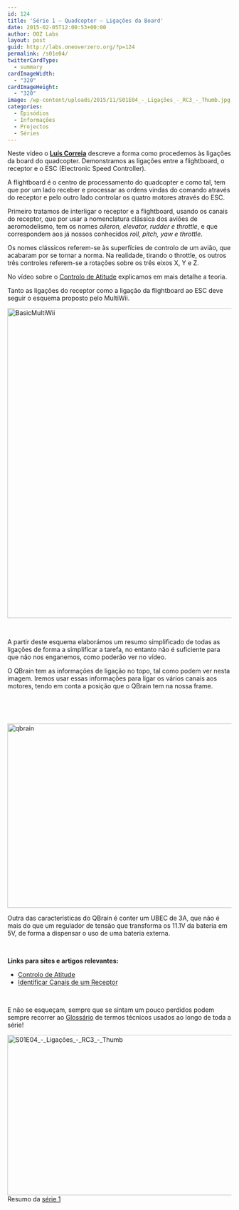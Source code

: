 ```yaml
---
id: 124
title: 'Série 1 — Quadcopter — Ligações da Board'
date: 2015-02-05T12:00:53+00:00
author: OOZ Labs
layout: post
guid: http://labs.oneoverzero.org/?p=124
permalink: /s01e04/
twitterCardType:
  - summary
cardImageWidth:
  - "320"
cardImageHeight:
  - "320"
image: /wp-content/uploads/2015/11/S01E04_-_Ligações_-_RC3_-_Thumb.jpg
categories:
  - Episódios
  - Informações
  - Projectos
  - Séries
---
```

Neste vídeo o [**Luís Correia**](http://labs.oneoverzero.org/equipa/luis-correia/ "Luís Correia") descreve a forma como procedemos às ligações da board do quadcopter. Demonstramos as ligações entre a flightboard, o receptor e o ESC (Electronic Speed Controller).

<p style="text-align: center;">
</p>

A flightboard é o centro de processamento do quadcopter e como tal, tem que por um lado receber e processar as ordens vindas do comando através do receptor e pelo outro lado controlar os quatro motores através do ESC.

Primeiro tratamos de interligar o receptor e a flightboard, usando os canais do receptor, que por usar a nomenclatura clássica dos aviões de aeromodelismo, tem os nomes _aileron, elevator, rudder e throttle_, e que correspondem aos já nossos conhecidos _roll, pitch, yaw e throttle_.

Os nomes clássicos referem-se às superfícies de controlo de um avião, que acabaram por se tornar a norma. Na realidade, tirando o throttle, os outros três controles referem-se a rotações sobre os três eixos X, Y e Z.

No vídeo sobre o <a title="Série 1 – Quadcopter – Controlo de Atitude" href="http://labs.oneoverzero.org/s01va06/" target="_blank">Controlo de Atitude</a> explicamos em mais detalhe a teoria.

Tanto as ligações do receptor como a ligação da flightboard ao ESC deve seguir o esquema proposto pelo MultiWii.

[<img class="aligncenter size-full wp-image-500" src="http://labs.oneoverzero.org/wp-content/uploads/2015/11/BasicMultiWii.png" alt="BasicMultiWii" width="873" height="696" srcset="http://labs.oneoverzero.org/wp-content/uploads/2015/11/BasicMultiWii.png 873w, http://labs.oneoverzero.org/wp-content/uploads/2015/11/BasicMultiWii-300x239.png 300w, http://labs.oneoverzero.org/wp-content/uploads/2015/11/BasicMultiWii-188x150.png 188w" sizes="(max-width: 873px) 100vw, 873px" />](http://labs.oneoverzero.org/wp-content/uploads/2015/11/BasicMultiWii.png)

&nbsp;

A partir deste esquema elaborámos um resumo simplificado de todas as ligações de forma a simplificar a tarefa, no entanto não é suficiente para que não nos enganemos, como poderão ver no vídeo.

O QBrain tem as informações de ligação no topo, tal como podem ver nesta imagem. Iremos usar essas informações para ligar os vários canais aos motores, tendo em conta a posição que o QBrain tem na nossa frame.

&nbsp;

&nbsp;

[<img class="aligncenter size-full wp-image-517" src="http://labs.oneoverzero.org/wp-content/uploads/2015/11/qbrain.jpg" alt="qbrain" width="565" height="414" srcset="http://labs.oneoverzero.org/wp-content/uploads/2015/11/qbrain.jpg 565w, http://labs.oneoverzero.org/wp-content/uploads/2015/11/qbrain-300x220.jpg 300w, http://labs.oneoverzero.org/wp-content/uploads/2015/11/qbrain-280x205.jpg 280w" sizes="(max-width: 565px) 100vw, 565px" />](http://labs.oneoverzero.org/wp-content/uploads/2015/11/qbrain.jpg)

Outra das características do QBrain é conter um UBEC de 3A, que não é mais do que um regulador de tensão que transforma os 11.1V da bateria em 5V, de forma a dispensar o uso de uma bateria externa.

&nbsp;

**Links para sites e artigos relevantes:**

  * <a title="Série 1 – Quadcopter – Controlo de Atitude" href="http://labs.oneoverzero.org/s01va06/" target="_blank">Controlo de Atitude</a>
  * [Identificar Canais de um Receptor](http://labs.oneoverzero.org/s01va05/ "Série 1 – Quadcopter – Identificar os canais de um receptor")

&nbsp;

E não se esqueçam, sempre que se sintam um pouco perdidos podem sempre recorrer ao [Glossário](http://labs.oneoverzero.org/s01-glossary/ "Glossário") de termos técnicos usados ao longo de toda a série!

[<img class="aligncenter size-large wp-image-246" src="http://labs.oneoverzero.org/wp-content/uploads/2015/11/S01E04_-_Ligações_-_RC3_-_Thumb-1024x576.jpg" alt="S01E04_-_Ligações_-_RC3_-_Thumb" width="640" height="360" srcset="http://labs.oneoverzero.org/wp-content/uploads/2015/11/S01E04_-_Ligações_-_RC3_-_Thumb-1024x576.jpg 1024w, http://labs.oneoverzero.org/wp-content/uploads/2015/11/S01E04_-_Ligações_-_RC3_-_Thumb-300x169.jpg 300w, http://labs.oneoverzero.org/wp-content/uploads/2015/11/S01E04_-_Ligações_-_RC3_-_Thumb-267x150.jpg 267w, http://labs.oneoverzero.org/wp-content/uploads/2015/11/S01E04_-_Ligações_-_RC3_-_Thumb.jpg 1280w" sizes="(max-width: 640px) 100vw, 640px" />](http://labs.oneoverzero.org/wp-content/uploads/2015/11/S01E04_-_Ligações_-_RC3_-_Thumb.jpg)Resumo da [série 1](http://labs.oneoverzero.org/series/serie-1/ "Resumo da série 1")